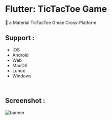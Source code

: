 # Flutter: TicTacToe Game
💠 a Material TicTacToe Gmae Cross-Platform
<br/>

## Support :
- IOS
- Android
- Web 
- MacOS
- Lunux
- Windows

<br/>

## Screenshot : 
![banner](https://github.com/SharifiDev/tic-tac-toe/raw/master/banner.png)
